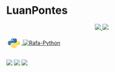 # LuanPontes
<div align="center">
  <a href="https://github.com/LuanPontes0">
  <img height="180em" src="https://github-readme-stats.vercel.app/api?username=LuanPontes0&show_icons=true&theme=dracula&include_all_commits=true&count_private=true"/>
  <img height="180em" src="https://github-readme-stats.vercel.app/api/top-langs/?username=LuanPontes0&layout=compact&langs_count=7&theme=dracula"/>
</div>
  <div style="display: inline_block"><br>
     <img align="center" alt="Rafa-Python" height="30" width="40" src="https://raw.githubusercontent.com/devicons/devicon/master/icons/python/python-original.svg">
<img align="center" alt="Rafa-Python" height="30" width="40"img src="https://cdn.jsdelivr.net/gh/devicons/devicon/icons/java/java-original.svg" />
    </div>
  
  ##
  <div>
    <a href="https://instagram.com/luanpontes__" target="_blank"><img src="https://img.shields.io/badge/-Instagram-%23E4405F?style=for-the-badge&logo=instagram&logoColor=white" target="_blank"></a>
    <a href = "mailto:luan.avatarp@gmail.com"><img src="https://img.shields.io/badge/-Gmail-%23333?style=for-the-badge&logo=gmail&logoColor=white" target="_blank"></a>
     <a href="linkedin.com/in/luan-pontes-081009227 " target="_blank"><img src="https://img.shields.io/badge/-LinkedIn-%230077B5?style=for-the-badge&logo=linkedin&logoColor=white" target="_blank"></a> 
    
